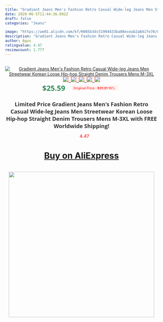 ```yaml
---
title: "Gradient Jeans Men's Fashion Retro Casual Wide-leg Jeans Men Streetwear Korean Loose Hip-hop Straight Denim Trousers Mens M-3XL"
date: 2020-06-5T11:44:36.892Z
draft: false
categories: "Jeans"

image: "https://ae01.alicdn.com/kf/H085b3dc51994433ba08eceab2a841fe70/Gradient-Jeans-Men-s-Fashion-Retro-Casual-Wide-leg-Jeans-Men-Streetwear-Korean-Loose-Hip-hop.jpg"
description: "Gradient Jeans Men's Fashion Retro Casual Wide-leg Jeans Men Streetwear Korean Loose Hip-hop Straight Denim Trousers Mens M-3XL"
author: Agus
ratingvalue: 4.47
reviewcount: 1.777
---
```

<br>
<div style="text-align: center;">
<a href="https://s.click.aliexpress.com/e/_AtMGEt" target="_blank" rel="nofollow noopener noreferrer"><img alt="Gradient Jeans Men's Fashion Retro Casual Wide-leg Jeans Men Streetwear Korean Loose Hip-hop Straight Denim Trousers Mens M-3XL" class="magnifier-image" src="https://ae01.alicdn.com/kf/H085b3dc51994433ba08eceab2a841fe70/Gradient-Jeans-Men-s-Fashion-Retro-Casual-Wide-leg-Jeans-Men-Streetwear-Korean-Loose-Hip-hop.jpg_640x640.jpg">
<br>
<img style="border:1px solid salmon" src="https://ae01.alicdn.com/kf/H085b3dc51994433ba08eceab2a841fe70/Gradient-Jeans-Men-s-Fashion-Retro-Casual-Wide-leg-Jeans-Men-Streetwear-Korean-Loose-Hip-hop.jpg_120x120.jpg">&nbsp;&nbsp;<img style="border:1px solid salmon" src="https://ae01.alicdn.com/kf/Ha1e1df7efd45448ea2f4b4df72082d1cw/Gradient-Jeans-Men-s-Fashion-Retro-Casual-Wide-leg-Jeans-Men-Streetwear-Korean-Loose-Hip-hop.jpg_120x120.jpg">&nbsp;&nbsp;<img style="border:1px solid salmon" src="https://ae01.alicdn.com/kf/H6dbe10bdf5bc480ab84875de37347bdcz/Gradient-Jeans-Men-s-Fashion-Retro-Casual-Wide-leg-Jeans-Men-Streetwear-Korean-Loose-Hip-hop.jpg_120x120.jpg">&nbsp;&nbsp;<img style="border:1px solid salmon" src="https://ae01.alicdn.com/kf/Hc8ed74135dde4b74974824cf00f28d3ab/Gradient-Jeans-Men-s-Fashion-Retro-Casual-Wide-leg-Jeans-Men-Streetwear-Korean-Loose-Hip-hop.jpg_120x120.jpg">&nbsp;&nbsp;<img style="border:1px solid salmon" src="https://ae01.alicdn.com/kf/H016e5871af954df7808fca7091cf9fb4y/Gradient-Jeans-Men-s-Fashion-Retro-Casual-Wide-leg-Jeans-Men-Streetwear-Korean-Loose-Hip-hop.jpg_120x120.jpg"></a></div><br0>
<div style="text-align: center;"><span style="background-color: white; border: 0px; box-sizing: border-box; color: seagreen; display: inline-block; font-family: &quot;open sans&quot; , &quot;arial&quot; , &quot;helvetica&quot; , sans-serif , &quot;heiti&quot;; font-size: 24px; font-stretch: inherit; font-weight: 700; line-height: inherit; margin: 0px 10px 0px 0px; padding: 0px; vertical-align: middle;">$25.59 </span>
<span style="background: rgb(255 , 241 , 241); border-radius: 3px; border: 0px; box-sizing: border-box; color: #ff4747; display: inline-block; font-family: inherit; font-size: 12px; font-stretch: inherit; font-style: inherit; font-variant: inherit; font-weight: 600; line-height: inherit; margin: 0px; padding: 2px 5px; transform: scale(0.9); vertical-align: middle;">Original Price : <b style="text-decoration: line-through;">$31.21 </b> 18%&nbsp;&nbsp;</span></div>
<h1 style="color: #333333; display: inline-block; font-family: &quot;open sans&quot; , &quot;arial&quot; , &quot;helvetica&quot; , sans-serif , &quot;heiti&quot;; font-size: 18px; font-stretch: inherit; font-weight: 700; text-align: center;">Limited Price Gradient Jeans Men's Fashion Retro Casual Wide-leg Jeans Men Streetwear Korean Loose Hip-hop Straight Denim Trousers Mens M-3XL with FREE Worldwide Shipping!</h1>
<div style="color: #ff4747; text-align: center;">
<img src="https://4.bp.blogspot.com/-M0ZcTcb-5uY/XleCXlxnR4I/AAAAAAAAAEc/OrjgMkXV1oMQFaCRZj5HQwOCBcu3w1FegCPcBGAYYCw/s1600/star.png" style="height: 15px;">&nbsp;<b>4.47</b></div>
<div class="button_cont" align="center"><a class="buynow_a" href="https://s.click.aliexpress.com/e/_AtMGEt" target="_blank" rel="nofollow noopener noreferrer"><H1>Buy on AliExpress</H1></a></div><br>
<div class="separator" style="clear: both; text-align: center;">
<img src="https://lh3.googleusercontent.com/-pTy5HemUv9M/XlePHvY0dAI/AAAAAAAAAE4/0nX5iRUoIWY8eMW9Dpxeirr157OZliDIgCLcBGAsYHQ/s1600/badge.gif" width="480">
</div>
